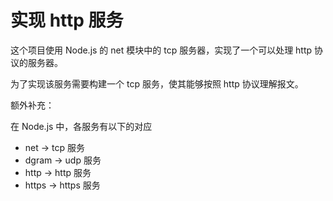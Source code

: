 # 实现 http 服务

这个项目使用 Node.js 的 net 模块中的 tcp 服务器，实现了一个可以处理 http 协议的服务器。

为了实现该服务需要构建一个 tcp 服务，使其能够按照 http 协议理解报文。


额外补充：

在 Node.js 中，各服务有以下的对应
- net -> tcp 服务
- dgram -> udp 服务
- http -> http 服务
- https -> https 服务
